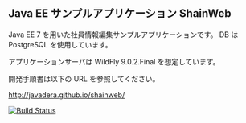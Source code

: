 Java EE サンプルアプリケーション ShainWeb
---------------------------------------------------------------------

Java EE 7 を用いた社員情報編集サンプルアプリケーションです。
DB は PostgreSQL を使用しています。

アプリケーションサーバは WildFly 9.0.2.Final を想定しています。

開発手順書は以下の URL を参照してください。

http://javadera.github.io/shainweb/

[![Build Status](https://travis-ci.org/javadera/shainweb.svg?branch=master)](https://travis-ci.org/javadera/shainweb)
